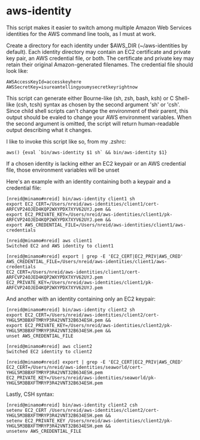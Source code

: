 aws-identity
============

This script makes it easier to switch among multiple Amazon Web Services identities for the AWS command line tools, as I must at work.

Create a directory for each identity under $AWS_DIR (~/aws-identities by default). Each identity directory may contain an EC2 certificate and private key pair, an AWS credential file, or both. The certificate and private key may retain their original Amazon-generated filenames. The credential file should look like:

	AWSAccessKeyId=accesskeyhere
	AWSSecretKey=isureamtellingyoumysecretkeyrightnow

This script can generate either Bourne-like (sh, zsh, bash, ksh) or C Shell-like (csh, tcsh) syntax as chosen by the second argument 'sh' or 'csh'. Since child shell scripts can't change the environment of their parent, this output should be evaled to change your AWS environment variables. When the second argument is omitted, the script will return human-readable output describing what it changes.

I like to invoke this script like so, from my .zshrc:

	aws() {eval `bin/aws-identity $1 sh` && bin/aws-identity $1}

If a chosen identity is lacking either an EC2 keypair or an AWS credential file, those environment variables will be unset

Here's an example with an identity containing both a keypair and a credential file:

	[nreid@minamo#nreid] bin/aws-identity client1 sh
	export EC2_CERT=/Users/nreid/aws-identities/client1/cert-ARFCVP24OJED4KQP2WXYPDX7XYV62UYJ.pem && 
	export EC2_PRIVATE_KEY=/Users/nreid/aws-identities/client1/pk-ARFCVP24OJED4KQP2WXYPDX7XYV62UYJ.pem &&
	export AWS_CREDENTIAL_FILE=/Users/nreid/aws-identities/client1/aws-credentials

	[nreid@minamo#nreid] aws client1
	Switched EC2 and AWS identity to client1

	[nreid@minamo#nreid] export | grep -E 'EC2_CERT|EC2_PRIV|AWS_CRED'
	AWS_CREDENTIAL_FILE=/Users/nreid/aws-identities/client1/aws-credentials
	EC2_CERT=/Users/nreid/aws-identities/client1/cert-ARFCVP24OJED4KQP2WXYPDX7XYV62UYJ.pem
	EC2_PRIVATE_KEY=/Users/nreid/aws-identities/client1/pk-ARFCVP24OJED4KQP2WXYPDX7XYV62UYJ.pem

And another with an identity containing only an EC2 keypair:

	[nreid@minamo#nreid] bin/aws-identity client2 sh
	export EC2_CERT=/Users/nreid/aws-identities/client2/cert-YHGL5M3BBXFTMRYP3R42VNT32B634ESH.pem && 
	export EC2_PRIVATE_KEY=/Users/nreid/aws-identities/client2/pk-YHGL5M3BBXFTMRYP3R42VNT32B634ESH.pem &&
	unset AWS_CREDENTIAL_FILE

	[nreid@minamo#nreid] aws client2
	Switched EC2 identity to client2

	[nreid@minamo#nreid] export | grep -E 'EC2_CERT|EC2_PRIV|AWS_CRED'
	EC2_CERT=/Users/nreid/aws-identities/seaworld/cert-YHGL5M3BBXFTMRYP3R42VNT32B634ESH.pem
	EC2_PRIVATE_KEY=/Users/nreid/aws-identities/seaworld/pk-YHGL5M3BBXFTMRYP3R42VNT32B634ESH.pem

Lastly, CSH syntax:

	[nreid@minamo#nreid] bin/aws-identity client2 csh
	setenv EC2_CERT /Users/nreid/aws-identities/client2/cert-YHGL5M3BBXFTMRYP3R42VNT32B634ESH.pem && 
	setenv EC2_PRIVATE_KEY /Users/nreid/aws-identities/client2/pk-YHGL5M3BBXFTMRYP3R42VNT32B634ESH.pem &&
	unsetenv AWS_CREDENTIAL_FILE

